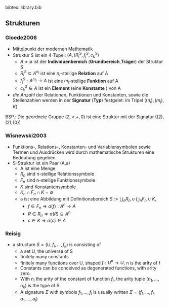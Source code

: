 bibtex:         library.bib

## Strukturen


### Gloede2006
* Mittelpunkt der modernen Mathematik
* Struktur S ist ein 4-Tupel: $(A,(R_i^S,f_j^S,c_k^S)$
    * $A \neq \emptyset$ ist der **Individuenbereich** (**Grundbereich**,**Träger**) der Struktur S
    * $R_i^S \subseteq A^{n_i}$ ist eine $n_i$-stellige **Relation** auf A
    * $f_j^S: A^{m_j} \rightarrow A$ ist eine $m_j$-stellige **Funktion** auf A
    * $c_k^S \in A$ ist ein **Element** (eine **Konstante** ) von A
* *die Anzahl* der Relationen, Funktionen und Konstanten, sowie die Stellenzahlen werden in der **Signatur** (**Typ**) festgelet: im Tripel $((n_i),(m_j),K)$

BSP.: Die geordnete Gruppe $(\mathbb{Z},<,+,0)$ ist eine Struktur mit der Signatur ((2),(2),{0})


### Wisnewski2003

* Funktions-, Relations-, Konstanten- und Variablensymbolen sowie Termen und Ausdrücken wird durch mathematische Strukturen eine Bedeutung gegeben.
* S-Struktur ist ein Paar (A,a)
    * A ist eine Menge
    * $R_n$ sind n-stellige Relationssymbole
    * $F_n$ sind n-stellige Funktionssymbole
    * $K$ sind Konstantensymbole
    * $K_n\cap F_n \cap K = \emptyset$
    * a ist eine Abbildung mit Definitionsbereich $S := \bigcup_n R_n \cup \bigcup_n F_n \cup K$,
        * $f\in F_n \Rightarrow a(f): A^n\rightarrow A$
        * $R\in R_n \Rightarrow a(R)\subseteq A^n$
        * $c\in K \Rightarrow a(c) \in A$
        

### Reisig

* a structure $S = (U, f_i, ..., f_k)$ is consisting of 
    * a set U, the universe of S
    * finitely many constants
    * finitely many functions over U, shaped $f: U^n \rightarrow U$, n is the arity of f
    * Constants can be conceived as degenerated functions, with arity zero.
    * With $n_i$ the arity of the constant of function $f_i$, the arity tuple $(n_1,...,n_k)$ is the type of S.
    * A signature $\Sigma$ with symbols $f_1, ..., f_l$ is usually written $\Sigma = (f_1,...,f_l,a_1,...,a_l)$
    
